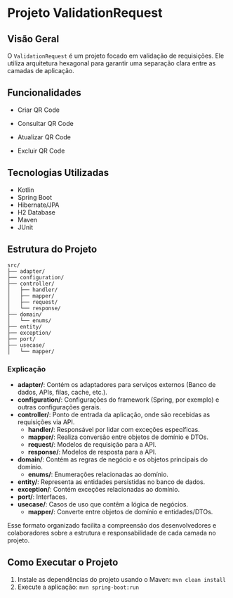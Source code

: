 # Projeto ValidationRequest

## Visão Geral
O `ValidationRequest` é um projeto focado em validação de requisições. Ele utiliza arquitetura hexagonal para garantir uma separação clara entre as camadas de aplicação.

## Funcionalidades
 - Criar QR Code

 - Consultar QR Code 

 - Atualizar QR Code 

 - Excluir QR Code

## Tecnologias Utilizadas
 - Kotlin
- Spring Boot
- Hibernate/JPA
- H2 Database
- Maven
- JUnit

## Estrutura do Projeto
```
src/
├── adapter/
├── configuration/
├── controller/
│   ├── handler/
│   ├── mapper/
│   ├── request/
│   └── response/
├── domain/
│   └── enums/
├── entity/
├── exception/
├── port/
├── usecase/
│   └── mapper/
```

### Explicação

- **adapter/**: Contém os adaptadores para serviços externos (Banco de dados, APIs, filas, cache, etc.).
- **configuration/**: Configurações do framework (Spring, por exemplo) e outras configurações gerais.
- **controller/**: Ponto de entrada da aplicação, onde são recebidas as requisições via API.
    - **handler/**: Responsável por lidar com exceções específicas.
    - **mapper/**: Realiza conversão entre objetos de domínio e DTOs.
    - **request/**: Modelos de requisição para a API.
    - **response/**: Modelos de resposta para a API.
- **domain/**: Contém as regras de negócio e os objetos principais do domínio.
    - **enums/**: Enumerações relacionadas ao domínio.
- **entity/**: Representa as entidades persistidas no banco de dados.
- **exception/**: Contém exceções relacionadas ao domínio.
- **port/**: Interfaces.
- **usecase/**: Casos de uso que contêm a lógica de negócios.
  - **mapper/**: Converte entre objetos de domínio e entidades/DTOs.

Esse formato organizado facilita a compreensão dos desenvolvedores e colaboradores sobre a estrutura e responsabilidade de cada camada no projeto.

## Como Executar o Projeto
1. Instale as dependências do projeto usando o Maven: `mvn clean install`
2. Execute a aplicação: `mvn spring-boot:run`